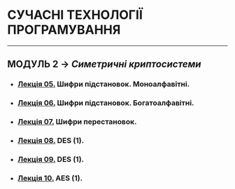 # **СУЧАСНІ ТЕХНОЛОГІЇ ПРОГРАМУВАННЯ**
***
## **МОДУЛЬ 2** -> *Симетричні криптосистеми*
- ### [**Лекція 05.**](/2_LEC/Modulo_2/CIB_2022_Lec_05_.pdf) Шифри підстановок. Моноалфавітні.
- ### [**Лекція 06.**](/2_LEC/Modulo_2/CIB_2022_Lec_06_.pdf) Шифри підстановок. Богатоалфавітні.
- ### [**Лекція 07.**](/2_LEC/Modulo_2/CIB_2022_Lec_07_.pdf) Шифри перестановок.
- ### [**Лекція 08.**](/2_LEC/Modulo_2/CIB_2022_Lec_08_.pdf) DES (1).
- ### [**Лекція 09.**](/2_LEC/Modulo_2/CIB_2022_Lec_09_.pdf) DES (1).
- ### [**Лекція 10.**](/2_LEC/Modulo_2/CIB_2022_Lec_10_.pdf) AES (1).  
